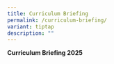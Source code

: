 ```yaml
---
title: Curriculum Briefing
permalink: /curriculum-briefing/
variant: tiptap
description: ""
---
```

<p><strong>Curriculum Briefing 2025</strong>
</p>
<p></p>
<p></p>